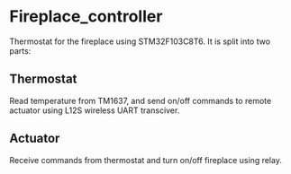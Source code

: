 # Fireplace_controller

Thermostat for the fireplace using STM32F103C8T6. It is split into two parts:

## Thermostat
Read temperature from TM1637, and send on/off commands to remote actuator using L12S wireless UART transciver.

## Actuator

Receive commands from thermostat and turn on/off fireplace using relay.
